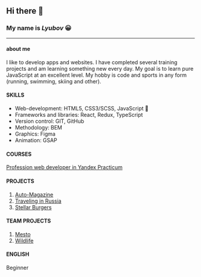 
## Hi there 👋
### My name is _Lyubov_ :grinning:
______________________

#### **about me**

I like to develop apps and websites. I have completed several training projects and am learning something new every day. My goal is to learn pure JavaScript at an excellent level. My hobby is code and sports in any form (running, swimming, skiing and other).

#### SKILLS

- Web-development: HTML5, CSS3/SCSS, JavaScript :revolving_hearts:
- Frameworks and libraries: React, Redux, TypeScript
- Version control: GIT, GitHub
- Methodology: BEM
- Graphics: Figma
- Animation: GSAP

#### COURSES

[Profession web developer in Yandex Practicum](https://practicum.yandex.ru/web-plus/)

#### PROJECTS
1. [Auto-Magazine](https://luba-web.github.io/Auto-Magazine/)
1. [Traveling in Russia](https://luba-web.github.io/russian-travel/)
2. [Stellar Burgers](https://luba-web.github.io/stellar-burgers/)

#### TEAM PROJECTS

1. [Mesto](https://loown101.github.io/mesto-project/index.html)
2. [Wildlife](https://luba-web.github.io/Wildlife/)

#### ENGLISH

Beginner

